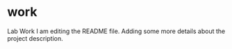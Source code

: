# work
Lab Work
I am editing the README file. Adding some more details about the project description.
